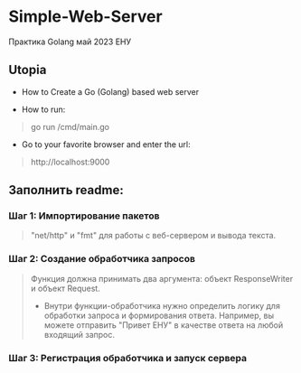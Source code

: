 # Simple-Web-Server
Практика Golang май 2023 ЕНУ

## Utopia  
- How to Create a Go (Golang) based web server
>
- How to run:
>go run /cmd/main.go
- Go to your favorite browser and enter the url: 
> http://localhost:9000

## Заполнить readme:
### Шаг 1: Импортирование пакетов
 > "net/http" и "fmt" для работы с веб-сервером и вывода текста.

### Шаг 2: Создание обработчика запросов
>Функция должна принимать два аргумента: объект ResponseWriter и объект Request.
> - Внутри функции-обработчика нужно определить логику для обработки запроса и формирования ответа. Например, вы можете отправить "Привет ЕНУ" в качестве ответа на любой входящий запрос.

### Шаг 3: Регистрация обработчика и запуск сервера